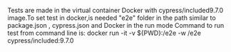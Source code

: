 Tests are made in the virtual container Docker with cypress/included9.7.0 image.To set test in docker,is needed "e2e" folder in the path similar to package.json , cypress.json and Docker in the run mode 
Command to run test from command line is: docker run -it -v ${PWD}:/e2e -w /e2e cypress/included:9.7.0
